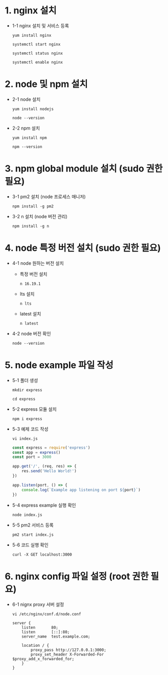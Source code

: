 # 1. nginx 설치
* 1-1 nginx 설치 및 서비스 등록

    ```
    yum install nginx
    ```
    ```
    systemctl start nginx 
    ```
    ```
    systemctl status nginx
    ```
    ```
    systemctl enable nginx
    ```

# 2. node 및 npm 설치
* 2-1 node 설치

    ```
    yum install nodejs
    ```
    ```
    node --version
    ```

* 2-2 npm 설치

    ```
    yum install npm
    ```
    ```
    npm --version
    ```

# 3. npm global module 설치 (sudo 권한 필요)
* 3-1 pm2 설치 (node 프로세스 매니저)

    ```
    npm install -g pm2
    ```

* 3-2 n 설치 (node 버전 관리)

    ```
    npm install -g n
    ```

# 4. node 특정 버전 설치 (sudo 권한 필요)
* 4-1 node 원하는 버전 설치

    * 특정 버전 설치

        ```
        n 16.19.1
        ```
    * lts 설치 

        ```
        n lts
        ```
    * latest 설치

        ```
        n latest
        ```

* 4-2 node 버전 확인

    ```
    node --version
    ```

# 5. node example 파일 작성
* 5-1 폴더 생성

    ```
    mkdir express
    ```
    ```
    cd express
    ```

* 5-2 express 모듈 설치

    ```
    npm i express
    ```

* 5-3 예제 코드 작성

    ```
    vi index.js
    ```
    ``` javascript
    const express = require('express')
    const app = express()
    const port = 3000

    app.get('/', (req, res) => {
        res.send('Hello World!')
    })

    app.listen(port, () => {
        console.log(`Example app listening on port ${port}`)
    })
    ```

* 5-4 express example 실행 확인

    ```
    node index.js
    ```

* 5-5 pm2 서비스 등록

    ```
    pm2 start index.js
    ```

* 5-6 코드 실행 확인

    ```
    curl -X GET localhost:3000
    ```

# 6. nginx config 파일 설정 (root 권한 필요)
* 6-1 nignx proxy 서버 설정

    ```
    vi /etc/nginx/conf.d/node.conf
    ```
    ```
    server {
        listen       80;
        listen       [::]:80;
        server_name  test.example.com;

        location / {
            proxy_pass http://127.0.0.1:3000;
            proxy_set_header X-Forwarded-For $proxy_add_x_forwarded_for;
        }
    }
    ```

